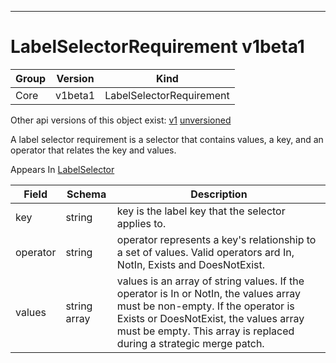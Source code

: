 

-----------
# LabelSelectorRequirement v1beta1



Group        | Version     | Kind
------------ | ---------- | -----------
Core | v1beta1 | LabelSelectorRequirement




<aside class="notice">Other api versions of this object exist: <a href="#labelselectorrequirement-v1">v1</a> <a href="#labelselectorrequirement-unversioned">unversioned</a> </aside>


A label selector requirement is a selector that contains values, a key, and an operator that relates the key and values.

<aside class="notice">
Appears In <a href="#labelselector-v1beta1">LabelSelector</a> </aside>

Field        | Schema     | Description
------------ | ---------- | -----------
key | string | key is the label key that the selector applies to.
operator | string | operator represents a key's relationship to a set of values. Valid operators ard In, NotIn, Exists and DoesNotExist.
values | string array | values is an array of string values. If the operator is In or NotIn, the values array must be non-empty. If the operator is Exists or DoesNotExist, the values array must be empty. This array is replaced during a strategic merge patch.






